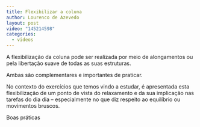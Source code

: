 ```yaml
---
title: Flexibilizar a coluna
author: Lourenco de Azevedo
layout: post
video: "145214598"
categories:
  - videos
---
```

A flexibilização da coluna pode ser realizada por meio de alongamentos ou pela libertação suave de todas as suas estruturas.

Ambas são complementares e importantes de praticar.

No contexto do exercícios que temos vindo a estudar, é apresentada esta flexibilização de um ponto de vista do relaxamento e da sua implicação nas tarefas do dia dia &#8211; especialmente no que diz respeito ao equilíbrio ou movimentos bruscos.

Boas práticas

